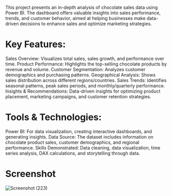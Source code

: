 This project presents an in-depth analysis of chocolate sales data using Power BI. The dashboard offers valuable insights into sales performance, trends, and customer behavior, aimed at helping businesses make data-driven decisions to enhance sales and optimize marketing strategies.
# Key Features:
Sales Overview: Visualizes total sales, sales growth, and performance over time.
Product Performance: Highlights the top-selling chocolate products by revenue and volume.
Customer Segmentation: Analyzes customer demographics and purchasing patterns.
Geographical Analysis: Shows sales distribution across different regions/countries.
Sales Trends: Identifies seasonal patterns, peak sales periods, and monthly/quarterly performance.
Insights & Recommendations: Data-driven insights for optimizing product placement, marketing campaigns, and customer retention strategies.
# Tools & Technologies:
Power BI: For data visualization, creating interactive dashboards, and generating insights.
Data Source: The dataset includes information on chocolate product sales, customer demographics, and regional performance.
Skills Demonstrated: Data cleaning, data visualization, time series analysis, DAX calculations, and storytelling through data.
# Screenshot 
![Screenshot (223)](https://github.com/user-attachments/assets/345b83b2-b92c-4eb1-bca3-27a0d3b950c8)
